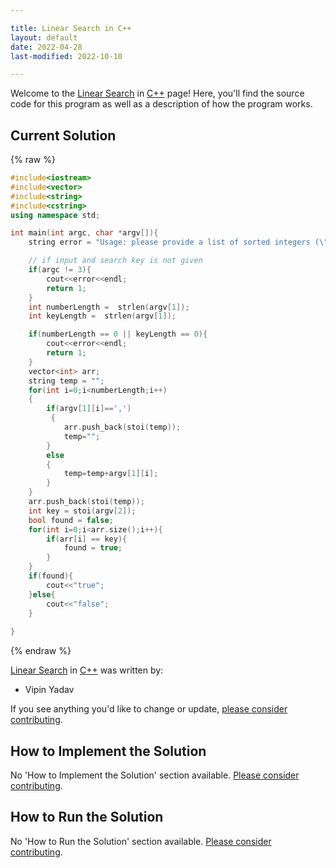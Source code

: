 ```yaml
---

title: Linear Search in C++
layout: default
date: 2022-04-28
last-modified: 2022-10-10

---
```


Welcome to the [Linear Search](https://sampleprograms.io/projects/linear-search) in [C++](https://sampleprograms.io/languages/c-plus-plus) page! Here, you'll find the source code for this program as well as a description of how the program works.

## Current Solution

{% raw %}

```c++
#include<iostream>
#include<vector>
#include<string>
#include<cstring>
using namespace std;

int main(int argc, char *argv[]){
    string error = "Usage: please provide a list of sorted integers (\"1, 4, 5, 11, 12\") and the integer to find (\"11\")";

    // if input and search key is not given
    if(argc != 3){
        cout<<error<<endl;
        return 1;
    }
    int numberLength =  strlen(argv[1]);
    int keyLength =  strlen(argv[1]);

    if(numberLength == 0 || keyLength == 0){
        cout<<error<<endl;
        return 1;
    }
    vector<int> arr;
    string temp = "";
    for(int i=0;i<numberLength;i++)
    {
        if(argv[1][i]==',')
         {
            arr.push_back(stoi(temp));
            temp="";
        }
        else 
        {
            temp=temp+argv[1][i];
        } 
    }
    arr.push_back(stoi(temp));
    int key = stoi(argv[2]);
    bool found = false;
    for(int i=0;i<arr.size();i++){
        if(arr[i] == key){
            found = true;
        }
    }
    if(found){
        cout<<"true";
    }else{
        cout<<"false";
    }
    
}
```

{% endraw %}

[Linear Search](https://sampleprograms.io/projects/linear-search) in [C++](https://sampleprograms.io/languages/c-plus-plus) was written by:

- Vipin Yadav

If you see anything you'd like to change or update, [please consider contributing](https://github.com/TheRenegadeCoder/sample-programs).

## How to Implement the Solution

No 'How to Implement the Solution' section available. [Please consider contributing](https://github.com/TheRenegadeCoder/sample-programs-website).

## How to Run the Solution

No 'How to Run the Solution' section available. [Please consider contributing](https://github.com/TheRenegadeCoder/sample-programs-website).